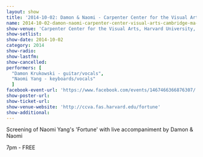 ```yaml
---
layout: show
title: '2014-10-02: Damon & Naomi - Carpenter Center for the Visual Arts, Cambridge, MA, USA'
name: 2014-10-02-damon-naomi-carpenter-center-visual-arts-cambridge-ma-usa
show-venue: 'Carpenter Center for the Visual Arts, Harvard University, Cambridge, MA, USA'
show-setlist: 
show-date: 2014-10-02
category: 2014
show-radio: 
show-lastfm: 
show-cancelled: 
performers: [
  "Damon Krukowski - guitar/vocals",
  "Naomi Yang - keyboards/vocals"
  ]
facebook-event-url: 'https://www.facebook.com/events/1467466366876307/'
show-poster-url: 
show-ticket-url: 
show-venue-website: 'http://ccva.fas.harvard.edu/fortune'
show-additional: 
---
```

<p>Screening of Naomi Yang's 'Fortune' with live accompaniment by Damon & Naomi</p><p>7pm - FREE</p>